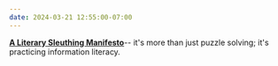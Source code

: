 ```yaml
---
date: 2024-03-21 12:55:00-07:00
---
```

[**A Literary Sleuthing Manifesto**](https://multoghost.wordpress.com/2024/03/21/a-literary-quote-manifesto/)-- it's more than just puzzle solving; it's practicing information literacy.